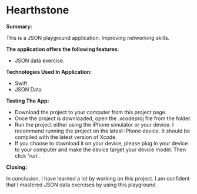 # Hearthstone

**Summary:**

This is a JSON playground application. Improving networking skills.

**The application offers the following features:**

* JSON data exercise.

**Technologies Used In Application:**
* Swift
* JSON Data


**Testing The App:**
* Download the project to your computer from this project page.
* Once the project is downloaded, open the .xcodeproj file from the folder.
* Run the project either using the iPhone simulator or your device. I recommend running the project on the latest iPhone device. It should be compiled with the latest version of Xcode.
* If you choose to download it on your device, please plug in your device to your computer and make the device target your device model. Then click 'run'.

**Closing:**

In conclusion, I have learned a lot by working on this project. I am confident that I mastered JSON data exercises by using this playground.
